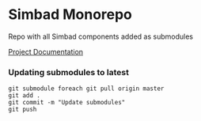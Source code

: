 # Simbad Monorepo

Repo with all Simbad components added as submodules

[Project Documentation](https://simbad-docs.readthedocs.io)

### Updating submodules to latest
```
git submodule foreach git pull origin master
git add .
git commit -m "Update submodules"
git push
```